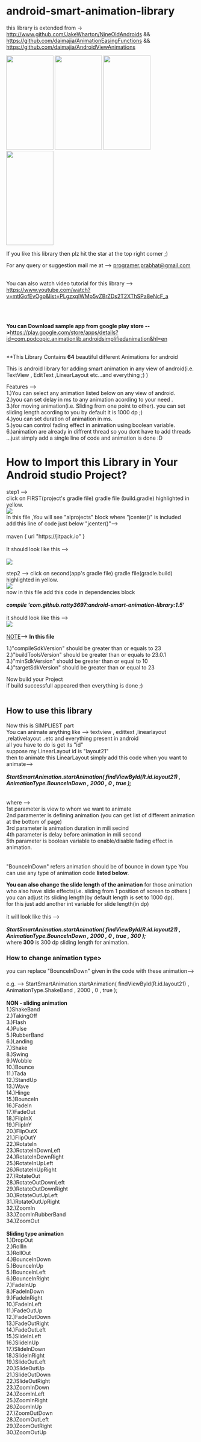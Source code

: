 # android-smart-animation-library



this library is extended from -> http://www.github.com/JakeWharton/NineOldAndroids  && https://github.com/daimajia/AnimationEasingFunctions && https://github.com/daimajia/AndroidViewAnimations

<div>
    <img src="http://www.hackingsimplified.com/front.gif"  height="250" width="125" />
    <img src="http://www.hackingsimplified.com/attention.gif" height="250" width="125" />
    <img src="http://www.hackingsimplified.com/bouncein.gif" height="250" width="125" />
    <img src="http://www.hackingsimplified.com/zoomin.gif" height="250" width="125" />
</div>

If you like this library then plz hit the star at the top right corner ;)

For any query or suggestion mail me at --> programer.prabhat@gmail.com<br><br>

You can also watch video tutorial for this library --> https://www.youtube.com/watch?v=mtlGofEvOgo&list=PLgzxqIWMp5vZBrZDs2T2XThSPa8eNcF_a

<br><br>

<b>You can Download sample app from google play store --></b>https://play.google.com/store/apps/details?id=com.podcopic.animationlib.androidsimplifiedanimation&hl=en<br><br>


**This Library Contains <b>64</b> beautiful different Animations for android

This is android library for adding smart animation in any view of android(i.e. TextView , EditText ,LinearLayout etc...and everything ;)  )

Features --><br>
1.)You can select any animation listed below on any view of android.<br>
2.)you can set delay in ms to any animation acording to your need .<br>
3.)for moving animation(i.e. Sliding from one point to other). you can set sliding length acording to you by default it is 1000 dp  ;)<br>
4.)you can set duration of animation in ms.<br>
5.)you can control fading effect in animation using boolean variable.<br>
6.)animation are already in diffrent thread so you dont have to add threads ...just simply add a single line of code and animation is done :D<br>

<h1>How to Import this Library in Your Android studio Project?</h1>
step1 --><br>
click on FIRST(project's gradle file) gradle file (build.gradle) highlighted in yellow.<br>
<img src="http://hackingsimplified.com/ex1.PNG"><br>
In this file ,You will see "alprojects" block where "jcenter()" is included<br>
add this line of code just below "jcenter()"--> <br><br>
maven { url "https://jitpack.io" }<br><br>
It should look like this --><br>
<br>
<img src="http://hackingsimplified.com/ex2.PNG"><br>

step2 -->
click on second(app's gradle file) gradle file(gradle.build) highlighted in yellow.<br>
<img src="http://hackingsimplified.com/ex3.PNG"><br>
now in this file add this code in dependencies block<br><br>
<b><i>compile 'com.github.ratty3697:android-smart-animation-library:1.5'</i></b><br><br>
it should look like this --><br>
<img src="http://hackingsimplified.com/ex5.PNG"><br><br>
<u>NOTE</u>--> <b>In this file</b> <br>

1.)"compileSdkVersion" should be greater than or equals to 23<br>
2.)"buildToolsVersion" should be greater than or equals to 23.0.1<br>
3.)"minSdkVersion" should be greater than or equal to 10<br>
4.)"targetSdkVersion" should be greater than or equal to 23<br>


Now build your Project<br>
if build successfull appeared then everything is done ;)<br>
<br>
<h2>How to use this library</h2>
Now this is SIMPLIEST part<br>
You can animate anything like --> textview , edittext ,linearlayout ,relativelayout ..etc and everything present in android<br> all you have to do is get its "id"<br>
suppose my LinearLayout id is "layout21"<br>
then to animate this LinearLayout simply add this code  when you want to animate--><br>
<br>
<b><i>StartSmartAnimation.startAnimation(  findViewById(R.id.layout21)  ,  AnimationType.BounceInDown  ,  2000  , 0 , true );</i></b>
<br><br>
<br>where --><br>   1st parameter is view to whom we want to animate <br>   2nd paramenter is defining animation (you can get list of different animation at the bottom of page)<br>  3rd parameter is animation duration in mili secind<br>  4th parameter is delay before animation in mili second<br>    5th parameter is boolean variable to enable/disable fading effect in animation.<br> <br><br>
           "BounceInDown" refers animation should be of bounce in down type You can use any type of animation code <b>listed below</b>.<br>
          
<b>You can also change the slide length of the animation</b>
for those animation who also have slide effects(i.e. sliding from 1 position of screen to others ) you can adjust its sliding length(by default length is set to 1000 dp).<br>for this just add another int variable for slide length(in dp) <br><br>
it will look like this --><br><br>
<b><i>StartSmartAnimation.startAnimation(  findViewById(R.id.layout21) ,  AnimationType.BounceInDown ,  2000 , 0 , true , 300 );</i></b><br>where <b>300</b> is 300 dp sliding length for animation.<br>
<h3>How to change animation type></h3>
you can replace "BounceInDown" given in the code with these animation--><br><br>
e.g. --> StartSmartAnimation.startAnimation( findViewById(R.id.layout21) ,  AnimationType.ShakeBand ,  2000 , 0 , true );<br><br>
<b>NON - sliding animation</b><br>
1.)ShakeBand<br>
2.)TakingOff<br>
3.)Flash<br>
4.)Pulse<br>
5.)RubberBand<br>
6.)Landing<br>
7.)Shake<br>
8.)Swing<br>
9.)Wobble<br>
10.)Bounce<br>
11.)Tada<br>
12.)StandUp<br>
13.)Wave<br>
14.)Hinge<br>
15.)BounceIn<br>
16.)FadeIn<br>
17.)FadeOut<br>
18.)FlipInX<br>
19.)FlipInY<br>
20.)FlipOutX<br>
21.)FlipOutY<br>
22.)RotateIn<br>
23.)RotateInDownLeft<br>
24.)RotateInDownRight<br>
25.)RotateInUpLeft<br>
26.)RotateInUpRight<br>
27.)RotateOut<br>
28.)RotateOutDownLeft<br>
29.)RotateOutDownRight<br>
30.)RotateOutUpLeft<br>
31.)RotateOutUpRight<br>
32.)ZoomIn<br>
33.)ZoomInRubberBand<br>
34.)ZoomOut<br>
<br>
<b>Sliding type animation</b><br>
1.)DropOut<br>
2.)RollIn<br>
3.)RollOut<br>
4.)BounceInDown<br>
5.)BounceInUp<br>
5.)BounceInLeft<br>
6.)BounceInRight<br>
7.)FadeInUp<br>
8.)FadeInDown<br>
9.)FadeInRight<br>
10.)FadeInLeft<br>
11.)FadeOutUp<br>
12.)FadeOutDown<br>
13.)FadeOutRight<br>
14.)FadeOutLeft<br>
15.)SlideInLeft<br>
16.)SlideInUp<br>
17.)SlideInDown<br>
18.)SlideInRight<br>
19.)SlideOutLeft<br>
20.)SlideOutUp<br>
21.)SlideOutDown<br>
22.)SlideOutRight<br>
23.)ZoomInDown<br>
24.)ZoomInLeft<br>
25.)ZoomInRight<br>
26.)ZoomInUp<br>
27.)ZoomOutDown<br>
28.)ZoomOutLeft<br>
29.)ZoomOutRight<br>
30.)ZoomOutUp<br>






 




